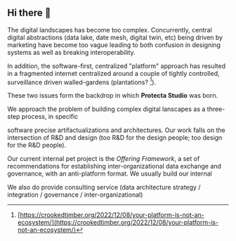 ## Hi there 👋

The digital landscapes has become too complex. Concurrently, central digital abstractions (data lake, date mesh, digital twin, etc) being driven by marketing have become too vague leading to both confusion in designing systems as well as breaking interoperability.

In addition, the software-first, centralized "platform" approach has resulted in a fragmented internet centralized around a couple of tightly controlled, surveillance driven walled-gardens (plantations? [^1]).

These two issues form the backdrop in which **Protecta Studio** was born. 

We approach the problem of building complex digital lanscapes as a three-step process, in specific 

software precise artifactualizations and architectures. Our work falls on the intersection of R&D and design (too R&D for the design people; too design for the R&D people). 


Our current internal pet project is the *Offering Framework*, a set of recommendations for establishing inter-organizational data exchange and governance, with an anti-platform format. We usually build our internal 

We also do provide consulting service (data architecture strategy / integration / governance / inter-organizational)

<!--

**Here are some ideas to get you started:**

🙋‍♀️ A short introduction - what is your organization all about?
🌈 Contribution guidelines - how can the community get involved?
👩‍💻 Useful resources - where can the community find your docs? Is there anything else the community should know?
🍿 Fun facts - what does your team eat for breakfast?
🧙 Remember, you can do mighty things with the power of [Markdown](https://docs.github.com/github/writing-on-github/getting-started-with-writing-and-formatting-on-github/basic-writing-and-formatting-syntax)
-->


[^1]: [https://crookedtimber.org/2022/12/08/your-platform-is-not-an-ecosystem/](https://crookedtimber.org/2022/12/08/your-platform-is-not-an-ecosystem/)
